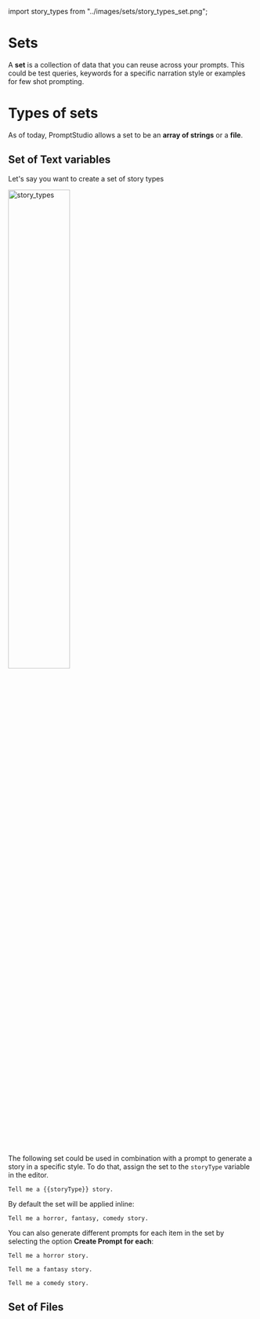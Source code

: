import story_types from "../images/sets/story_types_set.png";

# Sets

A **set** is a collection of data that you can reuse across your prompts. This could be test queries, keywords for a specific narration style or examples for few shot prompting.

# Types of sets

As of today, PromptStudio allows a set to be an **array of strings** or a **file**.

## Set of Text variables

Let's say you want to create a set of story types

<img src={story_types} alt="story_types" width="50%"/>

The following set could be used in combination with a prompt to generate a story in a specific style. To do that, assign
the set to the `storyType` variable in the editor.

```text title="prompt template"
Tell me a {{storyType}} story.
```

By default the set will be applied inline:

```text
Tell me a horror, fantasy, comedy story.
```

You can also generate different prompts for each item in the set by selecting the option **Create Prompt for each**:

```text
Tell me a horror story.
```

```text
Tell me a fantasy story.
```

```text
Tell me a comedy story.
```

## Set of Files

